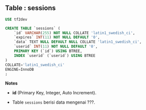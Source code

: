 Table : sessions
------------------

```SQL
USE tf2dev

CREATE TABLE `sessions` (
	`id` VARCHAR(255) NOT NULL COLLATE 'latin1_swedish_ci',
	`expires` INT(11) NOT NULL DEFAULT '0',
	`data` TEXT NULL DEFAULT NULL COLLATE 'latin1_swedish_ci',
	`userid` INT(11) NOT NULL DEFAULT '0',
	PRIMARY KEY (`id`) USING BTREE,
	INDEX `userid` (`userid`) USING BTREE
)
COLLATE='latin1_swedish_ci'
ENGINE=InnoDB
;
```
__Notes__

+ __id__ (Primary Key, Integer, Auto Increment).

+ Table `sessions` berisi data mengenai ???.